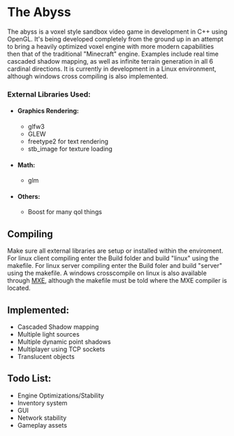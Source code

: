 # The Abyss

The abyss is a voxel style sandbox video game in development in C++ using OpenGL. It's being developed completely from the ground up in an attempt to bring a heavily optimized voxel engine with more modern capabilities then that of the traditional "Minecraft" engine. Examples include real time cascaded shadow mapping, as well as infinite terrain generation in all 6 cardinal directions. It is currently in development in a Linux environment, although windows cross compiling is also implemented.

### External Libraries Used:
* #### Graphics Rendering:
  * glfw3
  * GLEW
  * freetype2 for text rendering
  * stb_image for texture loading
* #### Math:
  * glm
* #### Others:
  * Boost for many qol things

## Compiling
Make sure all external libraries are setup or installed within the enviroment. For linux client compiling enter the Build folder and build "linux" using the makefile. For linux server compiling enter the Build foler and build "server" using the makefile. A windows crosscompile on linux is also available through [MXE](https://github.com/mxe/mxe), although the makefile must be told where the MXE compiler is located.


## Implemented:
* Cascaded Shadow mapping
* Multiple light sources
* Multiple dynamic point shadows
* Multiplayer using TCP sockets
* Translucent objects

## Todo List:
* Engine Optimizations/Stability
* Inventory system
* GUI
* Network stability
* Gameplay assets
